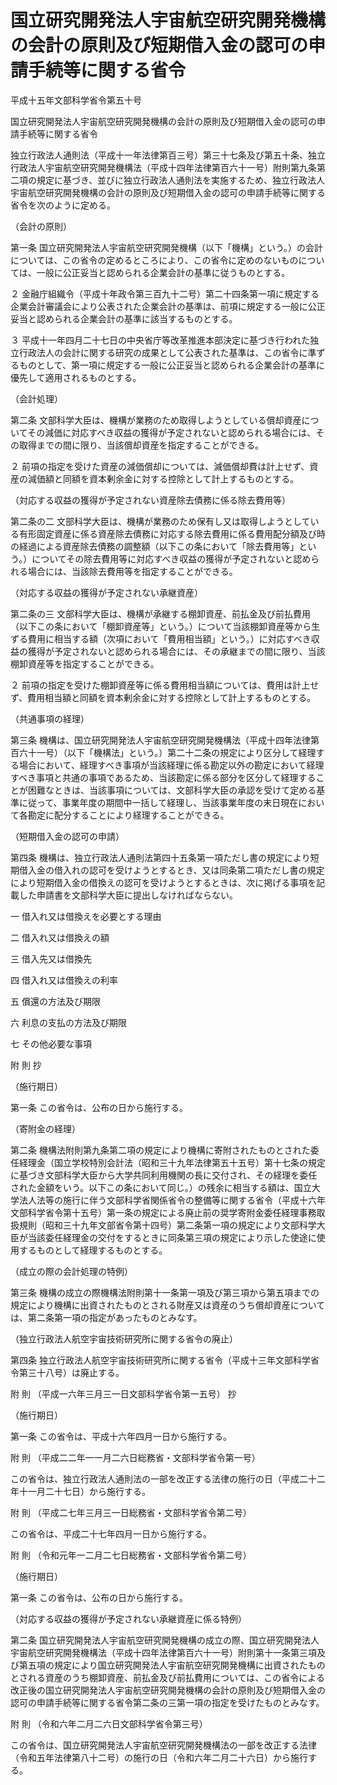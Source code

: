 # 国立研究開発法人宇宙航空研究開発機構の会計の原則及び短期借入金の認可の申請手続等に関する省令

平成十五年文部科学省令第五十号

国立研究開発法人宇宙航空研究開発機構の会計の原則及び短期借入金の認可の申請手続等に関する省令

独立行政法人通則法（平成十一年法律第百三号）第三十七条及び第五十条、独立行政法人宇宙航空研究開発機構法（平成十四年法律第百六十一号）附則第九条第二項の規定に基づき、並びに独立行政法人通則法を実施するため、独立行政法人宇宙航空研究開発機構の会計の原則及び短期借入金の認可の申請手続等に関する省令を次のように定める。

（会計の原則）

第一条 国立研究開発法人宇宙航空研究開発機構（以下「機構」という。）の会計については、この省令の定めるところにより、この省令に定めのないものについては、一般に公正妥当と認められる企業会計の基準に従うものとする。

２ 金融庁組織令（平成十年政令第三百九十二号）第二十四条第一項に規定する企業会計審議会により公表された企業会計の基準は、前項に規定する一般に公正妥当と認められる企業会計の基準に該当するものとする。

３ 平成十一年四月二十七日の中央省庁等改革推進本部決定に基づき行われた独立行政法人の会計に関する研究の成果として公表された基準は、この省令に準ずるものとして、第一項に規定する一般に公正妥当と認められる企業会計の基準に優先して適用されるものとする。

（会計処理）

第二条 文部科学大臣は、機構が業務のため取得しようとしている償却資産についてその減価に対応すべき収益の獲得が予定されないと認められる場合には、その取得までの間に限り、当該償却資産を指定することができる。

２ 前項の指定を受けた資産の減価償却については、減価償却費は計上せず、資産の減価額と同額を資本剰余金に対する控除として計上するものとする。

（対応する収益の獲得が予定されない資産除去債務に係る除去費用等）

第二条の二 文部科学大臣は、機構が業務のため保有し又は取得しようとしている有形固定資産に係る資産除去債務に対応する除去費用に係る費用配分額及び時の経過による資産除去債務の調整額（以下この条において「除去費用等」という。）についてその除去費用等に対応すべき収益の獲得が予定されないと認められる場合には、当該除去費用等を指定することができる。

（対応する収益の獲得が予定されない承継資産）

第二条の三 文部科学大臣は、機構が承継する棚卸資産、前払金及び前払費用（以下この条において「棚卸資産等」という。）について当該棚卸資産等から生ずる費用に相当する額（次項において「費用相当額」という。）に対応すべき収益の獲得が予定されないと認められる場合には、その承継までの間に限り、当該棚卸資産等を指定することができる。

２ 前項の指定を受けた棚卸資産等に係る費用相当額については、費用は計上せず、費用相当額と同額を資本剰余金に対する控除として計上するものとする。

（共通事項の経理）

第三条 機構は、国立研究開発法人宇宙航空研究開発機構法（平成十四年法律第百六十一号）（以下「機構法」という。）第二十二条の規定により区分して経理する場合において、経理すべき事項が当該経理に係る勘定以外の勘定において経理すべき事項と共通の事項であるため、当該勘定に係る部分を区分して経理することが困難なときは、当該事項については、文部科学大臣の承認を受けて定める基準に従って、事業年度の期間中一括して経理し、当該事業年度の末日現在において各勘定に配分することにより経理することができる。

（短期借入金の認可の申請）

第四条 機構は、独立行政法人通則法第四十五条第一項ただし書の規定により短期借入金の借入れの認可を受けようとするとき、又は同条第二項ただし書の規定により短期借入金の借換えの認可を受けようとするときは、次に掲げる事項を記載した申請書を文部科学大臣に提出しなければならない。

一 借入れ又は借換えを必要とする理由

二 借入れ又は借換えの額

三 借入先又は借換先

四 借入れ又は借換えの利率

五 償還の方法及び期限

六 利息の支払の方法及び期限

七 その他必要な事項

附 則 抄

（施行期日）

第一条 この省令は、公布の日から施行する。

（寄附金の経理）

第二条 機構法附則第九条第二項の規定により機構に寄附されたものとされた委任経理金（国立学校特別会計法（昭和三十九年法律第五十五号）第十七条の規定に基づき文部科学大臣から大学共同利用機関の長に交付され、その経理を委任された金額をいう。以下この条において同じ。）の残余に相当する額は、国立大学法人法等の施行に伴う文部科学省関係省令の整備等に関する省令（平成十六年文部科学省令第十五号）第一条の規定による廃止前の奨学寄附金委任経理事務取扱規則（昭和三十九年文部省令第十四号）第二条第一項の規定により文部科学大臣が当該委任経理金の交付をするときに同条第三項の規定により示した使途に使用するものとして経理するものとする。

（成立の際の会計処理の特例）

第三条 機構の成立の際機構法附則第十一条第一項及び第三項から第五項までの規定により機構に出資されたものとされる財産又は資産のうち償却資産については、第二条第一項の指定があったものとみなす。

（独立行政法人航空宇宙技術研究所に関する省令の廃止）

第四条 独立行政法人航空宇宙技術研究所に関する省令（平成十三年文部科学省令第三十八号）は廃止する。

附 則 （平成一六年三月三一日文部科学省令第一五号） 抄

（施行期日）

第一条 この省令は、平成十六年四月一日から施行する。

附 則 （平成二二年一一月二六日総務省・文部科学省令第一号）

この省令は、独立行政法人通則法の一部を改正する法律の施行の日（平成二十二年十一月二十七日）から施行する。

附 則 （平成二七年三月三一日総務省・文部科学省令第二号）

この省令は、平成二十七年四月一日から施行する。

附 則 （令和元年一二月二七日総務省・文部科学省令第二号）

（施行期日）

第一条 この省令は、公布の日から施行する。

（対応する収益の獲得が予定されない承継資産に係る特例）

第二条 国立研究開発法人宇宙航空研究開発機構の成立の際、国立研究開発法人宇宙航空研究開発機構法（平成十四年法律第百六十一号）附則第十一条第三項及び第五項の規定により国立研究開発法人宇宙航空研究開発機構に出資されたものとされる資産のうち棚卸資産、前払金及び前払費用については、この省令による改正後の国立研究開発法人宇宙航空研究開発機構の会計の原則及び短期借入金の認可の申請手続等に関する省令第二条の三第一項の指定を受けたものとみなす。

附 則 （令和六年二月二六日文部科学省令第三号）

この省令は、国立研究開発法人宇宙航空研究開発機構法の一部を改正する法律（令和五年法律第八十二号）の施行の日（令和六年二月二十六日）から施行する。
